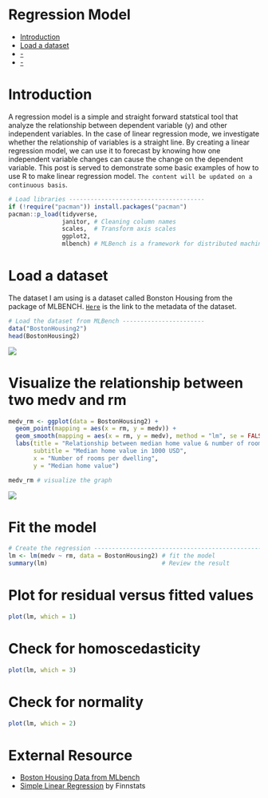# Regression Model

- [Introduction](#Introduction)
- [Load a dataset](#Loading-a-dataset)
- [-](#-)
- [-](#-)

# Introduction
A regression model is a simple and straight forward statstical tool that analyze the relationship between dependent variable (y) and other independent variables. In the case of linear regression mode, we investigate whether the relationship of variables is a straight line. By creating a linear regression model, we can use it to forecast by knowing how one independent variable changes can cause the change on the dependent variable. This post is served to demonstrate some basic examples of how to use R to make linear regression model. `The content will be updated on a continuous basis`. 


```r
# Load libraries --------------------------------------
if (!require("pacman")) install.packages("pacman")
pacman::p_load(tidyverse, 
               janitor, # Cleaning column names  
               scales,  # Transform axis scales
               ggplot2,
               mlbench) # MLBench is a framework for distributed machine learning. A collection of artificial and real-world machine learning benchmark problems.    
```


# Load a dataset
The dataset I am using is a dataset called Bonston Housing from the package of MLBENCH. [`Here`](https://rdrr.io/cran/mlbench/man/BostonHousing.html) is the link to the metadata of the dataset.
```r
# Load the dataset from MLBench -----------------------
data("BostonHousing2")
head(BostonHousing2)
```
![](https://github.com/tomtomhuang/R_Notes/blob/main/Notes/Regression/Figure/BostonHousing2.png)

# Visualize the relationship between two medv and rm
```r
medv_rm <- ggplot(data = BostonHousing2) +
  geom_point(mapping = aes(x = rm, y = medv)) +
  geom_smooth(mapping = aes(x = rm, y = medv), method = "lm", se = FALSE) +
  labs(title = "Relationship between median home value & number of rooms per dwelling",
       subtitle = "Median home value in 1000 USD",
       x = "Number of rooms per dwelling",
       y = "Median home value")

medv_rm # visualize the graph
```
![](https://github.com/tomtomhuang/R_Notes/blob/main/Notes/Regression/Figure/Medv_rm.jpeg)

# Fit the model
```r
# Create the regression ------------------------------------------------------
lm <- lm(medv ~ rm, data = BostonHousing2) # fit the model
summary(lm)                                # Review the result
```

# Plot for residual versus fitted values
```r
plot(lm, which = 1)
```

# Check for homoscedasticity
```r
plot(lm, which = 3)
```

# Check for normality
```r
plot(lm, which = 2)
```

# 

# External Resource
* [Boston Housing Data from MLbench](https://rdrr.io/cran/mlbench/man/BostonHousing.html)
* [Simple Linear Regression](https://finnstats.com/index.php/2021/10/25/simple-linear-regression-in-r/?utm_source=ReviveOldPost&utm_medium=social&utm_campaign=ReviveOldPost) by Finnstats


